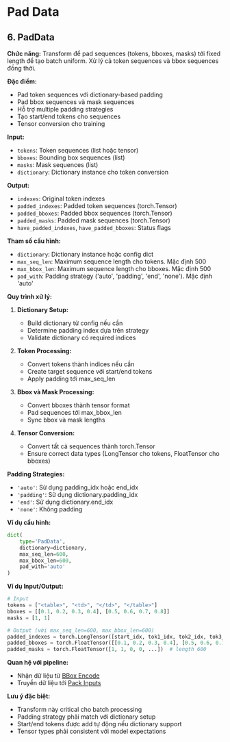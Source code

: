 # Pad Data

## 6. PadData

**Chức năng:** Transform để pad sequences (tokens, bboxes, masks) tới fixed length để tạo batch uniform. Xử lý cả token sequences và bbox sequences đồng thời.

**Đặc điểm:**
- Pad token sequences với dictionary-based padding
- Pad bbox sequences và mask sequences
- Hỗ trợ multiple padding strategies
- Tạo start/end tokens cho sequences
- Tensor conversion cho training

**Input:**
- `tokens`: Token sequences (list hoặc tensor)
- `bboxes`: Bounding box sequences (list)
- `masks`: Mask sequences (list)
- `dictionary`: Dictionary instance cho token conversion

**Output:**
- `indexes`: Original token indexes
- `padded_indexes`: Padded token sequences (torch.Tensor)
- `padded_bboxes`: Padded bbox sequences (torch.Tensor)
- `padded_masks`: Padded mask sequences (torch.Tensor)
- `have_padded_indexes`, `have_padded_bboxes`: Status flags

**Tham số cấu hình:**
- `dictionary`: Dictionary instance hoặc config dict
- `max_seq_len`: Maximum sequence length cho tokens. Mặc định 500
- `max_bbox_len`: Maximum sequence length cho bboxes. Mặc định 500
- `pad_with`: Padding strategy ('auto', 'padding', 'end', 'none'). Mặc định 'auto'

**Quy trình xử lý:**

1. **Dictionary Setup:**
   - Build dictionary từ config nếu cần
   - Determine padding index dựa trên strategy
   - Validate dictionary có required indices

2. **Token Processing:**
   - Convert tokens thành indices nếu cần
   - Create target sequence với start/end tokens
   - Apply padding tới max_seq_len

3. **Bbox và Mask Processing:**
   - Convert bboxes thành tensor format
   - Pad sequences tới max_bbox_len
   - Sync bbox và mask lengths

4. **Tensor Conversion:**
   - Convert tất cả sequences thành torch.Tensor
   - Ensure correct data types (LongTensor cho tokens, FloatTensor cho bboxes)

**Padding Strategies:**
- `'auto'`: Sử dụng padding_idx hoặc end_idx
- `'padding'`: Sử dụng dictionary.padding_idx
- `'end'`: Sử dụng dictionary.end_idx
- `'none'`: Không padding

**Ví dụ cấu hình:**
```python
dict(
    type='PadData',
    dictionary=dictionary,
    max_seq_len=600,
    max_bbox_len=600,
    pad_with='auto'
)
```

**Ví dụ Input/Output:**
```python
# Input
tokens = ["<table>", "<td>", "</td>", "</table>"]
bboxes = [[0.1, 0.2, 0.3, 0.4], [0.5, 0.6, 0.7, 0.8]]
masks = [1, 1]

# Output (với max_seq_len=600, max_bbox_len=600)
padded_indexes = torch.LongTensor([start_idx, tok1_idx, tok2_idx, tok3_idx, tok4_idx, end_idx, pad_idx, ...])  # length 600
padded_bboxes = torch.FloatTensor([[0.1, 0.2, 0.3, 0.4], [0.5, 0.6, 0.7, 0.8], [0, 0, 0, 0], ...])  # shape (600, 4)
padded_masks = torch.FloatTensor([1, 1, 0, 0, ...])  # length 600
```

**Quan hệ với pipeline:**
- Nhận dữ liệu từ [BBox Encode](../bbox_encode/README.md)
- Truyền dữ liệu tới [Pack Inputs](../pack_inputs/README.md)

**Lưu ý đặc biệt:**
- Transform này critical cho batch processing
- Padding strategy phải match với dictionary setup
- Start/end tokens được add tự động nếu dictionary support
- Tensor types phải consistent với model expectations
